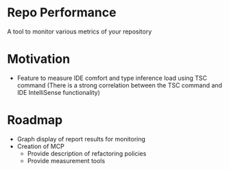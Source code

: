 # Repo Performance
A tool to monitor various metrics of your repository

# Motivation
- Feature to measure IDE comfort and type inference load using TSC command (There is a strong correlation between the TSC command and IDE IntelliSense functionality)

# Roadmap
- Graph display of report results for monitoring
- Creation of MCP
  - Provide description of refactoring policies
  - Provide measurement tools
